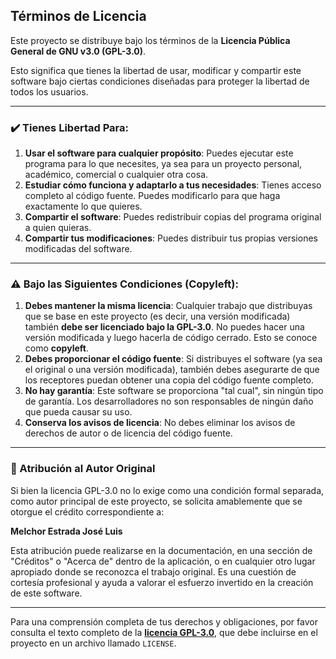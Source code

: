 ## Términos de Licencia

Este proyecto se distribuye bajo los términos de la **Licencia Pública General de GNU v3.0 (GPL-3.0)**.

Esto significa que tienes la libertad de usar, modificar y compartir este software bajo ciertas condiciones diseñadas para proteger la libertad de todos los usuarios.

---

### ✔️ Tienes Libertad Para:

1.  **Usar el software para cualquier propósito**: Puedes ejecutar este programa para lo que necesites, ya sea para un proyecto personal, académico, comercial o cualquier otra cosa.
2.  **Estudiar cómo funciona y adaptarlo a tus necesidades**: Tienes acceso completo al código fuente. Puedes modificarlo para que haga exactamente lo que quieres.
3.  **Compartir el software**: Puedes redistribuir copias del programa original a quien quieras.
4.  **Compartir tus modificaciones**: Puedes distribuir tus propias versiones modificadas del software.

---

### ⚠️ Bajo las Siguientes Condiciones (Copyleft):

1.  **Debes mantener la misma licencia**: Cualquier trabajo que distribuyas que se base en este proyecto (es decir, una versión modificada) también **debe ser licenciado bajo la GPL-3.0**. No puedes hacer una versión modificada y luego hacerla de código cerrado. Esto se conoce como **copyleft**.
2.  **Debes proporcionar el código fuente**: Si distribuyes el software (ya sea el original o una versión modificada), también debes asegurarte de que los receptores puedan obtener una copia del código fuente completo.
3.  **No hay garantía**: Este software se proporciona "tal cual", sin ningún tipo de garantía. Los desarrolladores no son responsables de ningún daño que pueda causar su uso.
4.  **Conserva los avisos de licencia**: No debes eliminar los avisos de derechos de autor o de licencia del código fuente.

---

### 📜 Atribución al Autor Original

Si bien la licencia GPL-3.0 no lo exige como una condición formal separada, como autor principal de este proyecto, se solicita amablemente que se otorgue el crédito correspondiente a:

**Melchor Estrada José Luis**

Esta atribución puede realizarse en la documentación, en una sección de "Créditos" o "Acerca de" dentro de la aplicación, o en cualquier otro lugar apropiado donde se reconozca el trabajo original. Es una cuestión de cortesía profesional y ayuda a valorar el esfuerzo invertido en la creación de este software.

---

Para una comprensión completa de tus derechos y obligaciones, por favor consulta el texto completo de la **[licencia GPL-3.0](https://www.gnu.org/licenses/gpl-3.0.txt)**, que debe incluirse en el proyecto en un archivo llamado `LICENSE`.